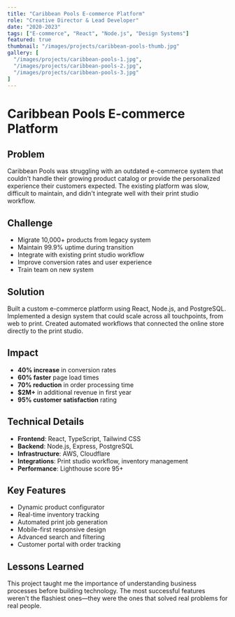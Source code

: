 ```yaml
---
title: "Caribbean Pools E-commerce Platform"
role: "Creative Director & Lead Developer"
date: "2020-2023"
tags: ["E-commerce", "React", "Node.js", "Design Systems"]
featured: true
thumbnail: "/images/projects/caribbean-pools-thumb.jpg"
gallery: [
  "/images/projects/caribbean-pools-1.jpg",
  "/images/projects/caribbean-pools-2.jpg",
  "/images/projects/caribbean-pools-3.jpg"
]
---
```


# Caribbean Pools E-commerce Platform

## Problem
Caribbean Pools was struggling with an outdated e-commerce system that couldn't handle their growing product catalog or provide the personalized experience their customers expected. The existing platform was slow, difficult to maintain, and didn't integrate well with their print studio workflow.

## Challenge
- Migrate 10,000+ products from legacy system
- Maintain 99.9% uptime during transition
- Integrate with existing print studio workflow
- Improve conversion rates and user experience
- Train team on new system

## Solution
Built a custom e-commerce platform using React, Node.js, and PostgreSQL. Implemented a design system that could scale across all touchpoints, from web to print. Created automated workflows that connected the online store directly to the print studio.

## Impact
- **40% increase** in conversion rates
- **60% faster** page load times
- **70% reduction** in order processing time
- **$2M+** in additional revenue in first year
- **95% customer satisfaction** rating

## Technical Details
- **Frontend**: React, TypeScript, Tailwind CSS
- **Backend**: Node.js, Express, PostgreSQL
- **Infrastructure**: AWS, Cloudflare
- **Integrations**: Print studio workflow, inventory management
- **Performance**: Lighthouse score 95+

## Key Features
- Dynamic product configurator
- Real-time inventory tracking
- Automated print job generation
- Mobile-first responsive design
- Advanced search and filtering
- Customer portal with order tracking

## Lessons Learned
This project taught me the importance of understanding business processes before building technology. The most successful features weren't the flashiest ones—they were the ones that solved real problems for real people.
